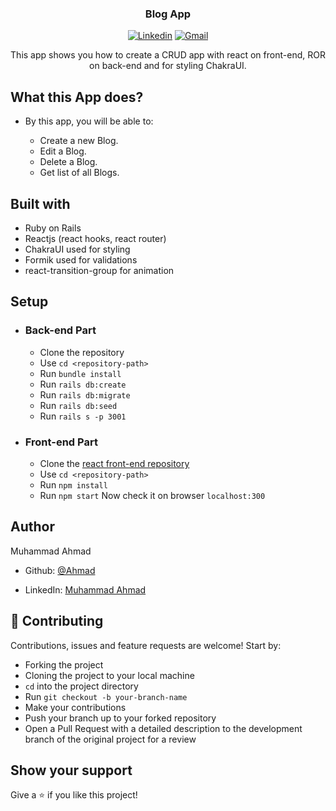 <h3 align="center">Blog App</h3>

<div align="center">

[![Linkedin](https://img.shields.io/badge/-LinkedIn-blue?style=flat&logo=Linkedin&logoColor=white)](https://www.linkedin.com/in/muhammad-ahmad20/)
[![Gmail](https://img.shields.io/badge/-Gmail-c14438?style=flat&logo=Gmail&logoColor=white)](mailto:muhammad.ahmad8043@gmail.com)
</div>
<p align="center">This app shows you how to create a CRUD app with react on front-end, ROR on back-end and for styling ChakraUI.</p>

## What this App does?

- By this app, you will be able to:

  - Create a new Blog.
  - Edit a Blog.
  - Delete a Blog.
  - Get list of all Blogs.

## Built with

- Ruby on Rails
- Reactjs (react hooks, react router)
- ChakraUI used for styling 
- Formik used for validations
- react-transition-group for animation

## Setup

* ### Back-end Part
    - Clone the repository
    - Use `cd <repository-path>`
    - Run `bundle install`
    - Run `rails db:create`
    - Run `rails db:migrate`
    - Run `rails db:seed`
    - Run `rails s -p 3001`
* ### Front-end Part
    - Clone the [react front-end repository](https://github.com/MA-Ahmad/blog-app-react-frontend)
    - Use `cd <repository-path>`
    - Run `npm install`
    - Run `npm start`
Now check it on browser `localhost:300`

## Author

Muhammad Ahmad

- Github: [@Ahmad](https://github.com/MA-Ahmad)

- LinkedIn: [Muhammad Ahmad](https://www.linkedin.com/in/muhammad-ahmad20/)

## 🤝 Contributing

Contributions, issues and feature requests are welcome! Start by:

- Forking the project
- Cloning the project to your local machine
- `cd` into the project directory
- Run `git checkout -b your-branch-name`
- Make your contributions
- Push your branch up to your forked repository
- Open a Pull Request with a detailed description to the development branch of the original project for a review

## Show your support

Give a ⭐️ if you like this project!
